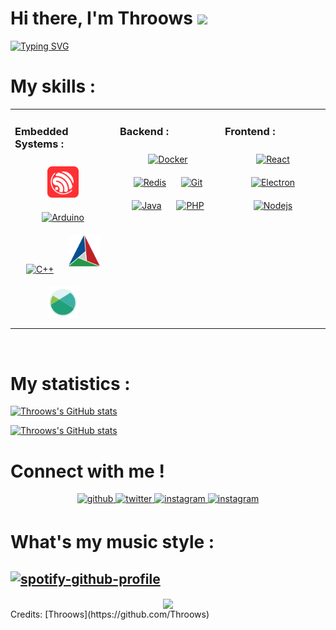 # Hi there, I'm Throows <img src="https://media.giphy.com/media/hvRJCLFzcasrR4ia7z/giphy.gif" width="30px">

[![Typing SVG](https://readme-typing-svg.herokuapp.com?vCenter=true&width=500&lines=Passionate+about+electronic+and+Robots;Java+and+Cpp+developer;Working+on+a+game)](https://git.io/typing-svg)

# My skills :

<table style="border:none;" align="center"><tr style="border:none;"><td valign="top" width="33%" style="border:none;">

### Embedded Systems :
<div align="center">  
<a href="https://espressif.com/" target="_blank"><img style="margin: 10px" src="espressif.svg" alt="Espressif" height="50" /></a>
<a href="https://www.arduino.cc/" target="_blank"><img style="margin: 10px" src="https://profilinator.rishav.dev/skills-assets/arduino.png" alt="Arduino" height="50" /></a>
<a href="https://cplusplus.com/" target="_blank"><img style="margin: 10px" src="https://profilinator.rishav.dev/skills-assets/cplusplus-original.svg" alt="C++" height="50" /></a>
<a href="https://cmake.org/" target="_blank"><img style="margin: 10px" src="cmake.svg" alt="Cmake" height="50" /></a>
<a href="https://xmake.io/#/" target="_blank"><img style="margin: 10px" src="xmake.svg" alt="Xmake" height="50" /></a>
</div>
</td><td valign="top" width="33%">
  
### Backend :
<div align="center"> 
<a href="https://www.docker.com/" target="_blank"><img style="margin: 10px" src="https://profilinator.rishav.dev/skills-assets/docker-original-wordmark.svg" alt="Docker" height="50" /></a> 
<a href="https://redis.com/" target="_blank"><img style="margin: 10px" src="https://profilinator.rishav.dev/skills-assets/redis-original-wordmark.svg" alt="Redis" height="50" /></a>
<a href="https://git-scm.com/" target="_blank"><img style="margin: 10px" src="https://profilinator.rishav.dev/skills-assets/git-scm-icon.svg" alt="Git" height="50" /></a>  
<a href="https://www.java.com/en/" target="_blank"><img style="margin: 10px" src="https://profilinator.rishav.dev/skills-assets/java-original-wordmark.svg" alt="Java" height="50" /></a>
<a href="https://www.php.net/" target="_blank"><img style="margin: 10px" src="https://profilinator.rishav.dev/skills-assets/php-original.svg" alt="PHP" height="50" /></a>  
</div>
</td><td valign="top" width="33%">
  
### Frontend :
<div align="center"> 
<a href="https://reactjs.org/" target="_blank"><img style="margin: 10px" src="https://profilinator.rishav.dev/skills-assets/react-original-wordmark.svg" alt="React" height="50" /></a>
<a href="https://www.electronjs.org/" target="_blank"><img style="margin: 10px" src="https://profilinator.rishav.dev/skills-assets/electron-original.svg" alt="Electron" height="50" /></a>
<a href="https://nodejs.org/en/" target="_blank"><img style="margin: 10px" src="https://profilinator.rishav.dev/skills-assets/nodejs-original-wordmark.svg" alt="Nodejs" height="50" /></a>
</div>
</td></tr></table>  

<br/>  


# My statistics :
[![Throows's GitHub stats](https://github-readme-stats.vercel.app/api/top-langs/?username=Throows&langs_count=8&layout=compact&theme=gruvbox&show_icons=true)]()

[![Throows's GitHub stats](https://github-readme-stats.vercel.app/api?username=Throows&theme=gruvbox&show_icons=true)]()


# Connect with me !

<div align="center">
<a href="https://github.com/Throows" target="_blank">
<img src=https://img.shields.io/badge/github-%2324292e.svg?&style=for-the-badge&logo=github&logoColor=white alt=github style="margin-bottom: 5px;" />
</a>
<a href="https://twitter.com/@Throows" target="_blank">
<img src=https://img.shields.io/badge/twitter-%2300acee.svg?&style=for-the-badge&logo=twitter&logoColor=white alt=twitter style="margin-bottom: 5px;" />
</a>
<a href="https://instagram.com/romain.brtl" target="_blank">
<img src=https://img.shields.io/badge/instagram-%23000000.svg?&style=for-the-badge&logo=instagram&logoColor=white alt=instagram style="margin-bottom: 5px;" />
</a>
<a href="Romain#8405" target="_blank">
<img src=https://img.shields.io/badge/discord-Discord-blue.svg?&style=for-the-badge&logo=discord&logoColor=white alt=instagram style="margin-bottom: 5px;" />
</a>
</div>  

# What's my music style :

[![spotify-github-profile](https://spotify-github-profile.vercel.app/api/view?uid=romain1.berthoule&cover_image=true&theme=default)](https://github.com/kittinan/spotify-github-profile)
-------------------
<div align="center">
<img src="https://komarev.com/ghpvc/?username=Throows&&style=flat-square" align="center" />
</div>  
Credits: [Throows](https://github.com/Throows)
